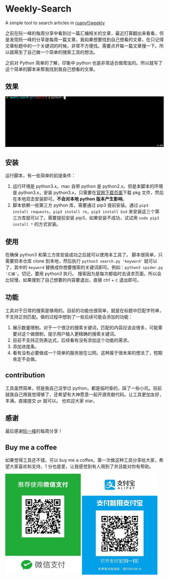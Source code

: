 # Weekly-Search
A simple tool to search articles in [ruanyf/weekly](https://github.com/ruanyf/weekly)

之前在阮一峰的每周分享中看到过一篇汇编相关的文章，最近打算翻出来看看，但是发现阮一峰的分享是每周一篇文章，我如果想要找到自己想看的文章，在只记得文章标题中的一个关键词的时候，非常不方便找。需要点开每一篇文章搜一下。所以就萌生了自己做一个简单的搜索工具的想法。

之前对 Python 简单的了解，印象中 python 也是非常适合做爬虫的。所以就写了这个简单的脚本来帮我找到我自己想看的文章。

## 效果
![demo](https://github.com/oakland/weekly-search/blob/master/weekly-search.gif)

## 安装
运行脚本，有一些简单的前提条件：
1. 运行环境是 python3.x。mac 自带 python 是 python2.x。但是本脚本的环境是 python3.x，安装 python3.x，只需要在[官网下载页面](https://www.python.org/downloads/)下载 pkg 文件，然后在本地双击安装即可。**不会对本地 python 版本产生影响**。
2. 脚本依赖一些第三方 python 库，需要通过 pip3 提前安装。通过 `pip3 install requests`，`pip3 install re`，`pip3 install bs4` 来安装这三个第三方库就可以了。需要提前安装 pip3，如果安装不成功，试试用 `sudo pip3 install *` 的方式安装。

## 使用
在确保 python3 和第三方库安装成功之后就可以使用本工具了。
脚本很简单，只需要将本仓库 clone 到本地，然后执行 `python3 search.py 'keyword'` 就可以了，其中的 `keyword` 替换成你想要搜索的关键词即可。例如：`python3 spider.py '汇编'`。切记，要用 python3 执行。
搜索因为是每次都临时去请求页面，所以会比较慢，如果搜到了自己想要的内容要退出，直接 ctrl + c 退出即可。

## 功能
工具对于日常的搜索是够用的。目前的功能也很简单，就是在标题中匹配字符串，不支持正则匹配。做的过程中想到了一些后续可能会添加的功能：
1. 展示数量限制。对于一个很泛的搜索关键词，匹配的内容应该会很多，可能需要对这个做限制，提示用户输入更精确的搜索关键词。
2. 目前不支持正则表达式，后续看有没有添加这个功能的需求。
3. 添加进度条。
4. 看有没有必要做成一个简单的服务放在公网。这种属于很未来的想法了，短期肯定不会做。

## contribution
工具虽然简单，但是我自己没学过 python，都是临时查的，踩了一些小坑。目前就我自己用我觉得够了，还希望有大神愿意一起开源贡献代码。让工具更加友好，丰满。直接提交 pr 就可以。
也欢迎大家 star。

## 感谢
最后感谢[阮一峰](https://github.com/ruanyf)的每周分享！

## Buy me a coffee
如果觉得工具还不错，可以 buy me a coffee。第一次做这种工具分享给大家，希望大家喜欢和支持，1 分也是爱，让我感觉到有人用到了并且能对你有帮助。

![wechat](https://github.com/oakland/weekly-search/blob/master/minWechat.jpg)
![alipay](https://github.com/oakland/weekly-search/blob/master/minAlipay.jpg)
